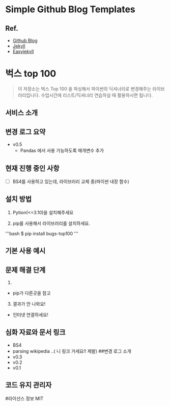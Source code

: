 # Simple Github Blog Templates

## Ref.

- [Github Blog](https://pages.github.com/)
- [Jekyll](https://jekyllrb.com/)
- [Easyjekyll](https://github.com/Halryang/jekyll-now)


# 벅스 top 100

> 이 저장소는 벅스 Top 100 을 파싱해서 파이썬의 딕셔너리로 변경해주는 라이브러리입니다.
수업시간에 리스트/딕셔너리 연습하실 때 활용하시면 됩니다.

## 서비스 소개
## 변경 로그 요약

- v0.5
    - Pandas 에서 사용 가능하도록 매개변수 추가
## 현재 진행 중인 사항
- [ ] BS4를 사용하고 있는데, 라이브러리 교체 중(파이썬 내장 함수)
## 설치 방법
1. Pytion(<=3.10)을 설치해주세요

2. pip를 사용해서 라이브러리를 설치하세요.

'''bash
$ pip install bugs-top100
'''

## 기본 사용 예시
## 문제 해결 단계
1. 
- pip가 다른곳을 참고

3. 결과가 안 나와요!
- 인터넷 연결하세요!
## 심화 자료와 문서 링크
- BS4
- parsing wikipedia
..( 니 링크 거세요!! 제발)
##변경 로그 소개
- v0.3
- v0.2
- v0.1
## 코드 유지 관리자

#라이선스 정보
MIT
